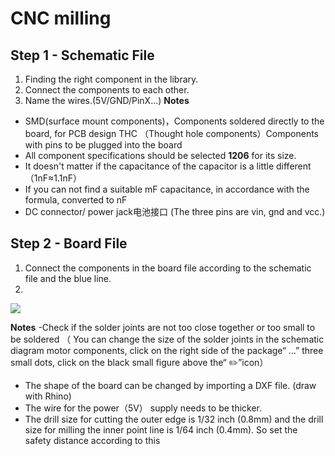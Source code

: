 # CNC milling

## Step 1 - Schematic File
1. Finding the right component in the library.
2. Connect the components to each other.
3. Name the wires.(5V/GND/PinX...)
[](https://github.com/HHY1111/PCB-class-2023/blob/main/05-cncmilling/CNC%20file%20images/SCH_Schematic1_1-P1_2023-10-05.png)
**Notes**

- SMD(surface mount components)，Components soldered directly to the board, for PCB design
  THC （Thought hole components）Components with pins to be plugged into the board
- All component specifications should be selected **1206** for its size.
- It doesn't matter if the capacitance of the capacitor is a little different （1nF≈1.1nF）
- If you can not find a suitable mF capacitance, in accordance with the formula, converted to nF
- DC connector/ power jack电池接口 (The three pins are vin, gnd and vcc.)

## Step 2 - Board File
1. Connect the components in the board file according to the schematic file and the blue line.
2. 
![](https://github.com/HHY1111/PCB-class-2023/blob/main/05-cncmilling/CNC%20file%20images/截屏2023-10-05%2022.01.50.png)

**Notes**
-Check if the solder joints are not too close together or too small to be soldered
（ You can change the size of the solder joints in the schematic diagram motor components, click on the right side of the package“ ...” three small dots, click on the black small figure above the“ ✏️”icon）
- The shape of the board can be changed by importing a DXF file. (draw with Rhino)
- The wire for the power（5V） supply needs to be thicker.
- The drill size for cutting the outer edge is 1/32 inch (0.8mm) and the drill size for milling the inner point line is 1/64 inch (0.4mm).
  So set the safety distance according to this

